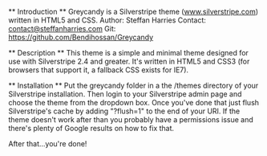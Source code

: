** Introduction **
 Greycandy is a Silverstripe theme (www.silverstripe.com) written in HTML5 and CSS.
 Author: Steffan Harries
 Contact: contact@steffanharries.com
 Git: https://github.com/Bendihossan/Greycandy 

** Description **
This theme is a simple and minimal theme designed for use with Silverstripe 2.4 and greater.  It's written in HTML5 and CSS3 (for browsers that support it, a fallback CSS exists for IE7). 

** Installation ** 
Put the greycandy folder in a the /themes directory of your Silverstripe installation. Then login to your Silverstripe admin page and choose the theme from the dropdown box. Once you've done that just flush Silverstripe's cache by adding "?flush=1" to the end of your URI. If the theme doesn't work after than you probably have a permissions issue and there's plenty of Google results on how to fix that.

After that...you're done!
